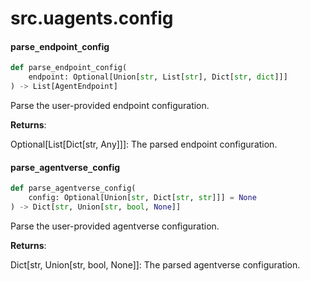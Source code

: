 <a id="src.uagents.config"></a>

# src.uagents.config

<a id="src.uagents.config.parse_endpoint_config"></a>

#### parse`_`endpoint`_`config

```python
def parse_endpoint_config(
    endpoint: Optional[Union[str, List[str], Dict[str, dict]]]
) -> List[AgentEndpoint]
```

Parse the user-provided endpoint configuration.

**Returns**:

  Optional[List[Dict[str, Any]]]: The parsed endpoint configuration.

<a id="src.uagents.config.parse_agentverse_config"></a>

#### parse`_`agentverse`_`config

```python
def parse_agentverse_config(
    config: Optional[Union[str, Dict[str, str]]] = None
) -> Dict[str, Union[str, bool, None]]
```

Parse the user-provided agentverse configuration.

**Returns**:

  Dict[str, Union[str, bool, None]]: The parsed agentverse configuration.


